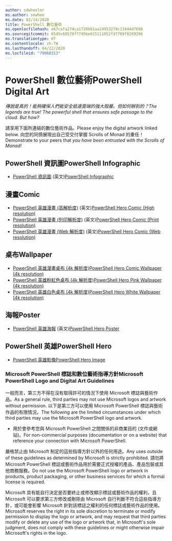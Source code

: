 ```yaml
---
author: sdwheeler
ms.author: sewhee
ms.date: 02/14/2020
title: PowerShell 數位藝術
ms.openlocfilehash: e67cafa274ca1720661aa24953278c13444d7698
ms.sourcegitcommit: 6545c60578f7745be015111052fd7769f8289296
ms.translationtype: HT
ms.contentlocale: zh-TW
ms.lasthandoff: 04/22/2020
ms.locfileid: "79060313"
---
```

# <a name="powershell-digital-art"></a><span data-ttu-id="0acc7-102">PowerShell 數位藝術</span><span class="sxs-lookup"><span data-stu-id="0acc7-102">PowerShell Digital Art</span></span>

<span data-ttu-id="0acc7-103">*傳說是真的！能夠確保人們能安全抵達雲端的強大殼層。但如何辦到的？*</span><span class="sxs-lookup"><span data-stu-id="0acc7-103">*The legends are true! The powerful shell that ensures safe passage to the cloud. But how?*</span></span>

<span data-ttu-id="0acc7-104">請享用下面所連結的數位藝術作品。</span><span class="sxs-lookup"><span data-stu-id="0acc7-104">Please enjoy the digital artwork linked below.</span></span> <span data-ttu-id="0acc7-105">向您的同儕展現出自己受交付掌握 Scrolls of Monad 的重任！ </span><span class="sxs-lookup"><span data-stu-id="0acc7-105">Demonstrate to your peers that *you have been entrusted with the Scrolls of Monad!*</span></span>

## <a name="powershell-infographic"></a><span data-ttu-id="0acc7-106">PowerShell 資訊圖</span><span class="sxs-lookup"><span data-stu-id="0acc7-106">PowerShell Infographic</span></span>

- <span data-ttu-id="0acc7-107">[PowerShell 資訊圖](https://github.com/MicrosoftDocs/PowerShell-Docs/blob/staging/assets/PowerShell_7_Infographic.pdf) \(英文\)</span><span class="sxs-lookup"><span data-stu-id="0acc7-107">[PowerShell Infographic](https://github.com/MicrosoftDocs/PowerShell-Docs/blob/staging/assets/PowerShell_7_Infographic.pdf)</span></span>

## <a name="comic"></a><span data-ttu-id="0acc7-108">漫畫</span><span class="sxs-lookup"><span data-stu-id="0acc7-108">Comic</span></span>

- <span data-ttu-id="0acc7-109">[PowerShell 英雄漫畫 (高解析度)](https://aka.ms/powershellherocomic_highres) \(英文\)</span><span class="sxs-lookup"><span data-stu-id="0acc7-109">[PowerShell Hero Comic (High resolution)](https://aka.ms/powershellherocomic_highres)</span></span>
- <span data-ttu-id="0acc7-110">[PowerShell 英雄漫畫 (列印解析度)](https://aka.ms/powershellherocomic_print) \(英文\)</span><span class="sxs-lookup"><span data-stu-id="0acc7-110">[PowerShell Hero Comic (Print resolution)](https://aka.ms/powershellherocomic_print)</span></span>
- <span data-ttu-id="0acc7-111">[PowerShell 英雄漫畫 (Web 解析度)](https://aka.ms/powershellherocomic_web) \(英文\)</span><span class="sxs-lookup"><span data-stu-id="0acc7-111">[PowerShell Hero Comic (Web resolution)](https://aka.ms/powershellherocomic_web)</span></span>

## <a name="wallpaper"></a><span data-ttu-id="0acc7-112">桌布</span><span class="sxs-lookup"><span data-stu-id="0acc7-112">Wallpaper</span></span>

- [<span data-ttu-id="0acc7-113">PowerShell 英雄漫畫桌布 (4k 解析度)</span><span class="sxs-lookup"><span data-stu-id="0acc7-113">PowerShell Hero Comic Wallpaper (4k resolution)</span></span>](https://aka.ms/powershellherowallpaper)
- [<span data-ttu-id="0acc7-114">PowerShell 英雄粉紅色桌布 (4k 解析度)</span><span class="sxs-lookup"><span data-stu-id="0acc7-114">PowerShell Hero Pink Wallpaper (4k resolution)</span></span>](https://aka.ms/powershellherowallpaper1)
- [<span data-ttu-id="0acc7-115">PowerShell 英雄白色桌布 (4k 解析度)</span><span class="sxs-lookup"><span data-stu-id="0acc7-115">PowerShell Hero White Wallpaper (4k resolution)</span></span>](https://aka.ms/powershellherowallpaper2)

## <a name="poster"></a><span data-ttu-id="0acc7-116">海報</span><span class="sxs-lookup"><span data-stu-id="0acc7-116">Poster</span></span>

- <span data-ttu-id="0acc7-117">[PowerShell 英雄海報](https://aka.ms/powershellheroposter) \(英文\)</span><span class="sxs-lookup"><span data-stu-id="0acc7-117">[PowerShell Hero Poster](https://aka.ms/powershellheroposter)</span></span>

## <a name="powershell-hero"></a><span data-ttu-id="0acc7-118">PowerShell 英雄</span><span class="sxs-lookup"><span data-stu-id="0acc7-118">PowerShell Hero</span></span>

- [<span data-ttu-id="0acc7-119">PowerShell 英雄影像</span><span class="sxs-lookup"><span data-stu-id="0acc7-119">PowerShell Hero Image</span></span>](https://aka.ms/powershellhero)

### <a name="microsoft-powershell-logo-and-digital-art-guidelines"></a><span data-ttu-id="0acc7-120">Microsoft PowerShell 標誌和數位藝術指導方針</span><span class="sxs-lookup"><span data-stu-id="0acc7-120">Microsoft PowerShell Logo and Digital Art Guidelines</span></span>

<span data-ttu-id="0acc7-121">一般而言，第三方不得在沒有取得許可的情況下使用 Microsoft 標誌與藝術作品。</span><span class="sxs-lookup"><span data-stu-id="0acc7-121">As a general rule, third parties may not use Microsoft logos and artwork without permission.</span></span> <span data-ttu-id="0acc7-122">以下是第三方可以使用 Microsoft PowerShell 標誌與藝術作品的有限情況。</span><span class="sxs-lookup"><span data-stu-id="0acc7-122">The following are the limited circumstances under which third parties may use the Microsoft PowerShell logo and artwork.</span></span>

- <span data-ttu-id="0acc7-123">用於會參考您與 Microsoft PowerShell 之間關係的非商業目的 (文件或網站)。</span><span class="sxs-lookup"><span data-stu-id="0acc7-123">For non-commercial purposes (documentation or on a website) that reference your connection with Microsoft PowerShell.</span></span>

<span data-ttu-id="0acc7-124">嚴格禁止由 Microsoft 制定的這些指導方針以外的任何用途。</span><span class="sxs-lookup"><span data-stu-id="0acc7-124">Any uses outside of these guidelines as determined by Microsoft is strictly prohibited.</span></span> <span data-ttu-id="0acc7-125">請勿將 Microsoft PowerShell 標誌或藝術作品用於需要正式授權的產品、產品包裝或其他商務服務。</span><span class="sxs-lookup"><span data-stu-id="0acc7-125">Do not use the Microsoft PowerShell logo or artwork in products, product packaging, or other business services for which a formal license is required.</span></span>

<span data-ttu-id="0acc7-126">Microsoft 具有能自行決定是否要終止或修改顯示標誌或藝術作品的權利，且 Microsoft 可以要求第三方修改或刪除由 Microsoft 自行判斷不符合這些指導方針，或可能會影響 Microsoft 針對該標誌之權利的任何標誌或藝術作品的使用。</span><span class="sxs-lookup"><span data-stu-id="0acc7-126">Microsoft reserves the right in its sole discretion to terminate or modify permission to display the logo or artwork, and may request that third parties modify or delete any use of the logo or artwork that, in Microsoft's sole judgment, does not comply with these guidelines or might otherwise impair Microsoft's rights in the logo.</span></span>
